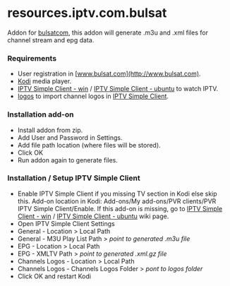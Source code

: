 # resources.iptv.com.bulsat
Addon for [bulsatcom](http://www.bulsat.com), this addon will generate .m3u and .xml files for channel stream and epg data.

### Requirements
* User registration in [www.bulsat.com](http://www.bulsat.com).
* [Kodi](https://kodi.tv) media player.
* [IPTV Simple Client - win](http://kodi.wiki/view/Add-on:IPTV_Simple_Client) / [IPTV Simple Client - ubuntu](http://kodi.wiki/view/Ubuntu_PVR_add-ons) to watch IPTV.
* [logos](https://github.com/vastril4o/kodi/raw/master/logos_256.zip) to import channel logos in [IPTV Simple Client](http://kodi.wiki/view/Add-on:IPTV_Simple_Client).

### Installation add-on
* Install addon from zip.
* Add User and Password in Settings.
* Add file path location (where files will be stored).
* Click OK
* Run addon again to generate files.

### Installation / Setup IPTV Simple Client
* Enable IPTV Simple Client if you missing TV section in Kodi else skip this. Add-on location in Kodi: Add-ons/My add-ons/PVR clients/PVR IPTV Simple Client/Enable. If this add-on is missing, go to [IPTV Simple Client - win](http://kodi.wiki/view/Add-on:IPTV_Simple_Client) / [IPTV Simple Client - ubuntu](http://kodi.wiki/view/Ubuntu_PVR_add-ons) wiki page.
* Open IPTV Simple Client Settings
* General - Location > Local Path
* General - M3U Play List Path > <i>point to generated .m3u file</i>
* EPG - Location > Local Path
* EPG - XMLTV Path > <i>point to generated .xml.gz file</i>
* Channels Logos - Location > Local Path
* Channels Logos - Channels Logos Folder > <i>pont to logos folder</i>
* Click OK and restart Kodi
